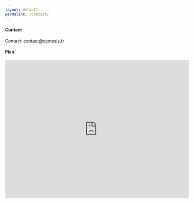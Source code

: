 ```yaml
---
layout: default
permalink: /contact/
---
```

<div class="container">
<div class="row">
<h4>Contact</h4>

<p>Contact: <a href="mailto:contact@cemosis.fr">contact@cemosis.fr</a></p>

<h4 style="text-align:left">Plan:</h4>

<iframe src="https://www.google.com/maps/embed?pb=!1m18!1m12!1m3!1d1319.7668179491452!2d7.763129900000007!3d48.58048040000001!2m3!1f0!2f0!3f0!3m2!1i1024!2i768!4f13.1!3m3!1m2!1s0x4796c8fe6d47cb27%3A0x26a46f503fe1ffd6!2s7+Rue+Ren%C3%A9+Descartes%2C+67000+Strasbourg!5e0!3m2!1sen!2sfr!4v1438871574959" width="600" height="450" frameborder="0" style="border:0" allowfullscreen></iframe>

</div>
</div>